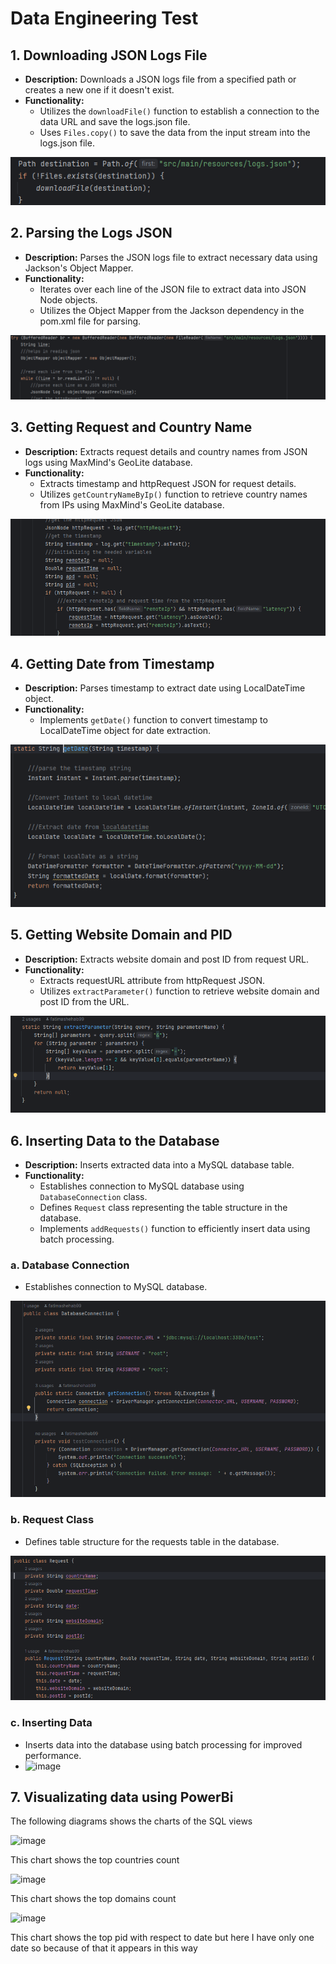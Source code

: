 # Data Engineering Test

## 1. Downloading JSON Logs File
- **Description:** Downloads a JSON logs file from a specified path or creates a new one if it doesn't exist.
- **Functionality:**
  - Utilizes the `downloadFile()` function to establish a connection to the data URL and save the logs.json file.
  - Uses `Files.copy()` to save the data from the input stream into the logs.json file.

![Downloading JSON logs file](image.png)

## 2. Parsing the Logs JSON
- **Description:** Parses the JSON logs file to extract necessary data using Jackson's Object Mapper.
- **Functionality:**
  - Iterates over each line of the JSON file to extract data into JSON Node objects.
  - Utilizes the Object Mapper from the Jackson dependency in the pom.xml file for parsing.

![Parsing the logs JSON](image-2.png)

## 3. Getting Request and Country Name
- **Description:** Extracts request details and country names from JSON logs using MaxMind's GeoLite database.
- **Functionality:**
  - Extracts timestamp and httpRequest JSON for request details.
  - Utilizes `getCountryNameByIp()` function to retrieve country names from IPs using MaxMind's GeoLite database.

![Getting request, country name](image-4.png)

## 4. Getting Date from Timestamp
- **Description:** Parses timestamp to extract date using LocalDateTime object.
- **Functionality:**
  - Implements `getDate()` function to convert timestamp to LocalDateTime object for date extraction.

![Getting date from timestamp](image-7.png)

## 5. Getting Website Domain and PID
- **Description:** Extracts website domain and post ID from request URL.
- **Functionality:**
  - Extracts requestURL attribute from httpRequest JSON.
  - Utilizes `extractParameter()` function to retrieve website domain and post ID from the URL.

![Getting website domain and PID](image-8.png)

## 6. Inserting Data to the Database
- **Description:** Inserts extracted data into a MySQL database table.
- **Functionality:**
  - Establishes connection to MySQL database using `DatabaseConnection` class.
  - Defines `Request` class representing the table structure in the database.
  - Implements `addRequests()` function to efficiently insert data using batch processing.

### a. Database Connection
- Establishes connection to MySQL database.

![Database Connection](image-9.png)

### b. Request Class
- Defines table structure for the requests table in the database.

![Request Class](image-10.png)

### c. Inserting Data
- Inserts data into the database using batch processing for improved performance.
- ![image](https://github.com/fatimashehab99/data-engineering-test/assets/107859028/0c5b4b44-7011-4a55-9a26-66e9ccb9051f)
## 7. Visualizating data using PowerBi
The following diagrams shows the charts of the SQL views

![image](https://github.com/fatimashehab99/data-engineering-test/assets/107859028/691e7384-052c-416f-92af-b550fb7b5f1c)

This chart shows the top countries count

![image](https://github.com/fatimashehab99/data-engineering-test/assets/107859028/78f4b858-f508-409a-bb8c-c730587855d8)

This chart shows the top domains count

![image](https://github.com/fatimashehab99/data-engineering-test/assets/107859028/b1d7ca27-ed5a-4460-8adc-dfe0a73cfa2e)

This chart shows the top pid with respect to date but here I have only one date so because of that it appears in this way




